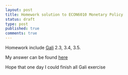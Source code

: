 ```yaml
---
layout: post
title: Homework solution to ECON6010 Monetary Policy
status: draft
type: post
published: true
comments: true
---
```


Homework include [Gali](https://press.princeton.edu/titles/10495.html) 2.3, 3.4, 3.5. 

My answer can be found [here](https://drive.google.com/file/d/1iRKaBfxagtOGojYM52jG0T83OztO9vbQ/view?usp=sharing)

Hope that one day I could finish all Gali exercise